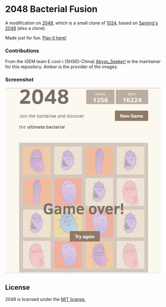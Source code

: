 # 2048 Bacterial Fusion
A modification on [2048](https://github.com/gabrielecirulli/2048), which is a small clone of [1024](https://play.google.com/store/apps/details?id=com.veewo.a1024), based on [Saming's 2048](http://saming.fr/p/2048/) (also a clone).

Made just for fun. [Play it here!](https://e-cool-i.github.io/2048-Bacterial-Fusion/)

### Contributions

From the iGEM team E.cool-i (SHSID-China)
[Abyss_Seeker!](https://github.com/Abyss-Seeker) is the maintainer for this repository.
Amber is the provider of the images.

### Screenshot

<p align="center">
  <img src="https://raw.githubusercontent.com/Abyss-Seeker/2048-114514/master/45c888946b7390de59327fcd879c70c.png" alt="Screenshot"/>
</p>

## License
2048 is licensed under the [MIT license.](https://github.com/gabrielecirulli/2048/blob/master/LICENSE.txt)
